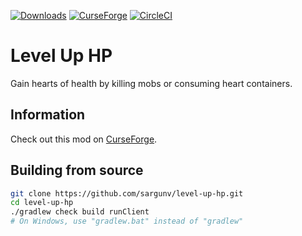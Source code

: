 [![Downloads](http://cf.way2muchnoise.eu/level-up-hp.svg)][CurseForge]
[![CurseForge](http://cf.way2muchnoise.eu/versions/level-up-hp.svg)][CurseForge]
[![CircleCI](https://circleci.com/gh/sargunv/level-up-hp.svg?style=shield)][CircleCI]

# Level Up HP

Gain hearts of health by killing mobs or consuming heart containers.

## Information

Check out this mod on [CurseForge][].

## Building from source

```bash
git clone https://github.com/sargunv/level-up-hp.git
cd level-up-hp
./gradlew check build runClient
# On Windows, use "gradlew.bat" instead of "gradlew"
```

[CurseForge]: https://minecraft.curseforge.com/projects/level-up-hp
[CircleCI]: (https://circleci.com/gh/sargunv/level-up-hp)
